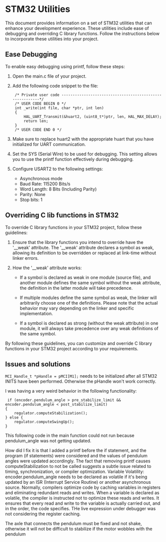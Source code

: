 # STM32 Utilities

This document provides information on a set of STM32 utilities that can enhance your development experience. These utilities include ease of debugging and overriding C library functions. Follow the instructions below to incorporate these utilities into your project.

## Ease Debugging
To enable easy debugging using printf, follow these steps:

1. Open the main.c file of your project.
2. Add the following code snippet to the file:

		/* Private user code ---------------------------------------------------------*/
		/* USER CODE BEGIN 0 */
		int _write(int file, char *ptr, int len)
		{
			HAL_UART_Transmit(&huart2, (uint8_t*)ptr, len, HAL_MAX_DELAY);
			return len;
		}
		/* USER CODE END 0 */

3. Make sure to replace huart2 with the appropriate huart that you have initialized for UART communication.

4. Set the SYS (Serial Wire) to be used for debugging. This setting allows you to use the printf function effectively during debugging.

5. Configure USART2 to the following settings:
	* Asynchronous mode
	* Baud Rate: 115200 Bits/s
	* Word Length: 8 Bits (Including Parity)
	* Parity: None
	* Stop bits: 1

## Overriding C lib functions in STM32
To override C library functions in your STM32 project, follow these guidelines:

1. Ensure that the library functions you intend to override have the '__weak' attribute. The '__weak' attribute declares a symbol as weak, allowing its definition to be overridden or replaced at link-time without linker errors.

2. How the '__weak' attribute works:

	* If a symbol is declared as weak in one module (source file), and another module defines the same symbol without the weak attribute, the definition in the latter module will take precedence.

	* If multiple modules define the same symbol as weak, the linker will arbitrarily choose one of the definitions. Please note that the actual behavior may vary depending on the linker and specific implementation.

	* If a symbol is declared as strong (without the weak attribute) in one module, it will always take precedence over any weak definitions of the same symbol.

By following these guidelines, you can customize and override C library functions in your STM32 project according to your requirements.


## Issues and solutions
`MCI_Handle_t *pHandle = pMCI[M1];` needs to be initialized after all STM32 INITS have been performed. Otherwise the pHandle won't work correctly.

I was having a very weird behavior in the following functionality:

	 if (encoder.pendulum_angle > pre_stabilize_limit && encoder.pendulum_angle < post_stabilize_limit)
    {
      	regulator.computeStabilization();
    } else {
		regulator.computeSwingUp();
	}


This following code in the main function could not run because pendulum_angle was not getting updated. 

How did I fix it is that I added a printf before the if statement, and the program (if statements) were considered and the values of pendulum angles were updated accordingly.
The fact that removing printf causes computeStabilization to not be called suggests a subtle issue related to timing, synchronization, or compiler optimization. 
Variable Volatility: encoder.pendulum_angle needs to be declared as volatile if it's being updated by an ISR (Interrupt Service Routine) or another asynchronous source.
Normally, compilers optimize code by caching variables in registers and eliminating redundant reads and writes. When a variable is declared as volatile, the compiler is instructed not to optimize these reads and writes. It ensures that every read and write to the variable is actually carried out, and in the order, the code specifies.
THe live expression under debugger was not considering the register caching.

The axle that connects the pendulum must be fixed and not shake, otherwise it will not be difficult to stabilize if the motor wobbles with the pendulum